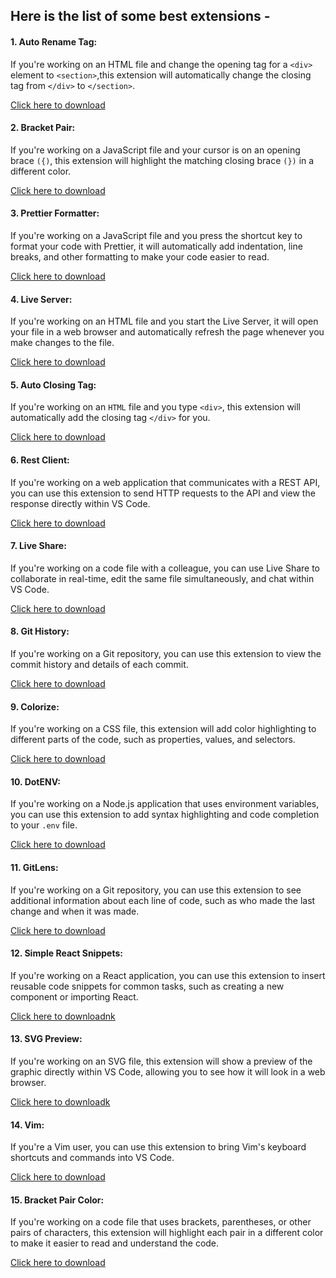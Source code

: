 ## Here is the list of some best extensions - 

#### 1. Auto Rename Tag: 
If you're working on an HTML file and change the opening tag for a `<div>` element to `<section>`,this extension will automatically change the closing tag from `</div>` to `</section>`.

[Click here to download](https://marketplace.visualstudio.com/items?itemName=formulahendry.auto-rename-tag)

#### 2. Bracket Pair: 
If you're working on a JavaScript file and your cursor is on an opening brace `({)`, this extension will highlight the matching closing brace `(})` in a different color.

[Click here to download](https://marketplace.visualstudio.com/items?itemName=dzhavat.bracket-pair-toggler)


#### 3. Prettier Formatter: 
If you're working on a JavaScript file and you press the shortcut key to format your code with Prettier, it will automatically add indentation, line breaks, and other formatting to make your code easier to read.

[Click here to download](https://marketplace.visualstudio.com/items?itemName=esbenp.prettier-vscode)


#### 4. Live Server: 
If you're working on an HTML file and you start the Live Server, it will open your file in a web browser and automatically refresh the page whenever you make changes to the file.

[Click here to download](https://marketplace.visualstudio.com/items?itemName=ritwickdey.LiveServer)

#### 5. Auto Closing Tag: 
If you're working on an `HTML` file and you type `<div>`, this extension will automatically add the closing tag `</div>` for you.

[Click here to download](https://marketplace.visualstudio.com/items?itemName=formulahendry.auto-close-tag)

#### 6. Rest Client: 
If you're working on a web application that communicates with a REST API, you can use this extension to send HTTP requests to the API and view the response directly within VS Code.

[Click here to download](https://marketplace.visualstudio.com/items?itemName=humao.rest-client)


#### 7. Live Share: 
If you're working on a code file with a colleague, you can use Live Share to collaborate in real-time, edit the same file simultaneously, and chat within VS Code.

[Click here to download](https://marketplace.visualstudio.com/items?itemName=MS-vsliveshare.vsliveshare)


#### 8. Git History: 
If you're working on a Git repository, you can use this extension to view the commit history and details of each commit.

[Click here to download](https://marketplace.visualstudio.com/items?itemName=donjayamanne.githistory)


#### 9. Colorize: 
If you're working on a CSS file, this extension will add color highlighting to different parts of the code, such as properties, values, and selectors.

[Click here to download](https://marketplace.visualstudio.com/items?itemName=kamikillerto.vscode-colorize)


#### 10. DotENV: 
If you're working on a Node.js application that uses environment variables, you can use this extension to add syntax highlighting and code completion to your `.env` file.

[Click here to download](https://marketplace.visualstudio.com/items?itemName=mikestead.dotenv)


#### 11. GitLens: 
If you're working on a Git repository, you can use this extension to see additional information about each line of code, such as who made the last change and when it was made.

[Click here to download](https://marketplace.visualstudio.com/items?itemName=eamodio.gitlens)


#### 12. Simple React Snippets: 
If you're working on a React application, you can use this extension to insert reusable code snippets for common tasks, such as creating a new component or importing React.

[Click here to downloadnk](https://marketplace.visualstudio.com/items?itemName=burkeholland.simple-react-snippets)


#### 13. SVG Preview: 
If you're working on an SVG file, this extension will show a preview of the graphic directly within VS Code, allowing you to see how it will look in a web browser.

[Click here to downloadk](https://marketplace.visualstudio.com/items?itemName=SimonSiefke.svg-preview)


#### 14. Vim: 
If you're a Vim user, you can use this extension to bring Vim's keyboard shortcuts and commands into VS Code.

[Click here to download](https://marketplace.visualstudio.com/items?itemName=vscodevim.vim)

#### 15. Bracket Pair Color: 
If you're working on a code file that uses brackets, parentheses, or other pairs of characters, this extension will highlight each pair in a different color to make it easier to read and understand the code.

[Click here to download](https://marketplace.visualstudio.com/items?itemName=BracketPairColorDLW.bracket-pair-color-dlw)


